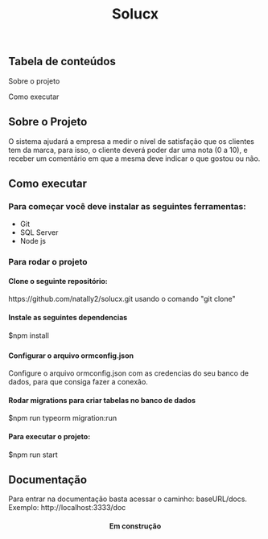 <h1 align="center">Solucx</h1>
<br>

<h2>Tabela de conteúdos</h2>

 <p>Sobre o projeto</p> 
 <p>Como executar</p>


<h2>Sobre o Projeto</h2>
<p>
    O sistema ajudará a empresa a medir o nível de satisfação que os clientes tem da marca, para
    isso, o cliente deverá poder dar uma nota (0 a 10), e receber um comentário em que a mesma deve indicar o que gostou ou não.
</p>

<h2>Como executar</h2>

<h3>Para começar você deve instalar as seguintes ferramentas:</h3>

- Git
- SQL Server
- Node js

<h3>Para rodar o projeto</h3>

<h4>Clone o seguinte repositório:</h4>
<p>https://github.com/natally2/solucx.git usando o comando "git clone"</p>

<h4>Instale as seguintes dependencias</h4>
<p>$npm install</p>

<h3></h3>

<h4>Configurar o arquivo ormconfig.json</h4>
<p>Configure o arquivo ormconfig.json com as credencias do seu banco de dados, para que consiga fazer a conexão.</p>

<h4>Rodar migrations para criar tabelas no banco de dados</h4>
<p>$npm run typeorm migration:run</p>

<h4>Para executar o projeto:</h4>
<p>$npm run start</p>

<h2>Documentação</h2>
<p>Para entrar na documentação basta acessar o caminho: 
baseURL/docs. Exemplo: http://localhost:3333/doc</p>
<h4 align="center"> 
	Em construção
</h4>